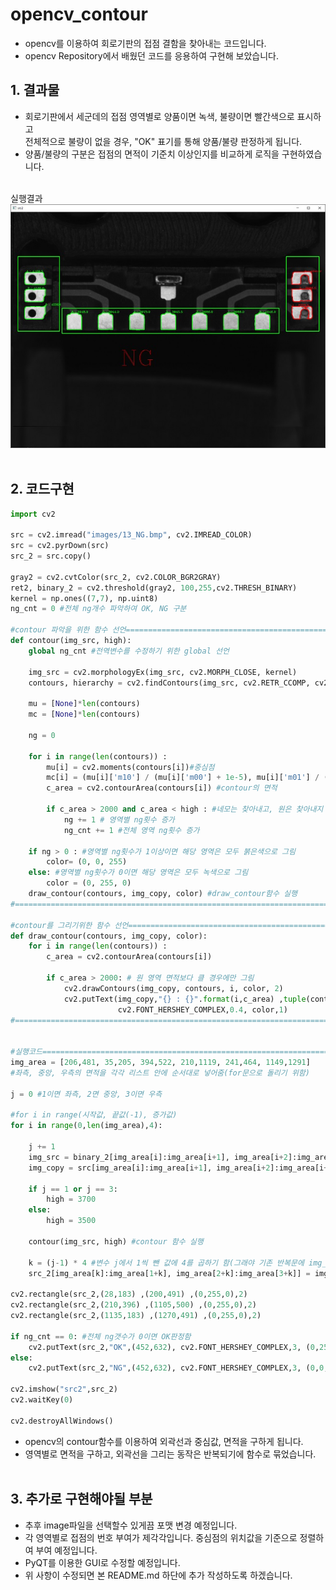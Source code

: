 # opencv_contour
- opencv를 이용하여 회로기판의 접점 결함을 찾아내는 코드입니다.
- opencv Repository에서 배웠던 코드를 응용하여 구현해 보았습니다.

## 1. 결과물
- 회로기판에서 세군데의 접점 영역별로 양품이면 녹색, 불량이면 빨간색으로 표시하고<br>
  전체적으로 불량이 없을 경우, "OK" 표기를 통해 양품/불량 판정하게 됩니다.
- 양품/불량의 구분은 접점의 면적이 기준치 이상인지를 비교하게 로직을 구현하였습니다.<br><br>

실행결과<br>
<img src="/images/cv_contour_output.jpg"><br><br>

## 2. 코드구현

```python
import cv2

src = cv2.imread("images/13_NG.bmp", cv2.IMREAD_COLOR)
src = cv2.pyrDown(src)
src_2 = src.copy()

gray2 = cv2.cvtColor(src_2, cv2.COLOR_BGR2GRAY)
ret2, binary_2 = cv2.threshold(gray2, 100,255,cv2.THRESH_BINARY)
kernel = np.ones((7,7), np.uint8)
ng_cnt = 0 #전체 ng개수 파악하여 OK, NG 구분

#contour 파악을 위한 함수 선언===============================================================
def contour(img_src, high):
    global ng_cnt #전역변수를 수정하기 위한 global 선언

    img_src = cv2.morphologyEx(img_src, cv2.MORPH_CLOSE, kernel)
    contours, hierarchy = cv2.findContours(img_src, cv2.RETR_CCOMP, cv2.CHAIN_APPROX_NONE)

    mu = [None]*len(contours)
    mc = [None]*len(contours)

    ng = 0

    for i in range(len(contours)) :
        mu[i] = cv2.moments(contours[i])#중심점
        mc[i] = (mu[i]['m10'] / (mu[i]['m00'] + 1e-5), mu[i]['m01'] / (mu[i]['m00'] + 1e-5))
        c_area = cv2.contourArea(contours[i]) #contour의 면적

        if c_area > 2000 and c_area < high : #네모는 찾아내고, 원은 찾아내지 않게끔 면적 범위 설정
            ng += 1 # 영역별 ng횟수 증가
            ng_cnt += 1 #전체 영역 ng횟수 증가
            
    if ng > 0 : #영역별 ng횟수가 1이상이면 해당 영역은 모두 붉은색으로 그림
        color= (0, 0, 255) 
    else: #영역별 ng횟수가 0이면 해당 영역은 모두 녹색으로 그림
        color = (0, 255, 0)
    draw_contour(contours, img_copy, color) #draw_contour함수 실행
#==========================================================================================

#contour를 그리기위한 함수 선언===============================================================
def draw_contour(contours, img_copy, color):
    for i in range(len(contours)) :
        c_area = cv2.contourArea(contours[i])
        
        if c_area > 2000: # 원 영역 면적보다 클 경우에만 그림
            cv2.drawContours(img_copy, contours, i, color, 2)
            cv2.putText(img_copy,"{} : {}".format(i,c_area) ,tuple(contours[i][0][0]),
                        cv2.FONT_HERSHEY_COMPLEX,0.4, color,1)
#==========================================================================================


#실행코드==========================================================================
img_area = [206,481, 35,205, 394,522, 210,1119, 241,464, 1149,1291] 
#좌측, 중앙, 우측의 면적을 각각 리스트 안에 순서대로 넣어줌(for문으로 돌리기 위함)

j = 0 #1이면 좌측, 2면 중앙, 3이면 우측

#for i in range(시작값, 끝값(-1), 증가값)
for i in range(0,len(img_area),4):

    j += 1
    img_src = binary_2[img_area[i]:img_area[i+1], img_area[i+2]:img_area[i+3]]
    img_copy = src[img_area[i]:img_area[i+1], img_area[i+2]:img_area[i+3]]
    
    if j == 1 or j == 3:
        high = 3700
    else:
        high = 3500

    contour(img_src, high) #contour 함수 실행

    k = (j-1) * 4 #변수 j에서 1씩 뺀 값에 4를 곱하기 함(그래야 기존 반복문에 img_area 리스트 안의 값을 가져올수 있음)
    src_2[img_area[k]:img_area[1+k], img_area[2+k]:img_area[3+k]] = img_copy

cv2.rectangle(src_2,(28,183) ,(200,491) ,(0,255,0),2)
cv2.rectangle(src_2,(210,396) ,(1105,500) ,(0,255,0),2)
cv2.rectangle(src_2,(1135,183) ,(1270,491) ,(0,255,0),2)    

if ng_cnt == 0: #전체 ng갯수가 0이면 OK판정함
    cv2.putText(src_2,"OK",(452,632), cv2.FONT_HERSHEY_COMPLEX,3, (0,255,0),1)
else:
    cv2.putText(src_2,"NG",(452,632), cv2.FONT_HERSHEY_COMPLEX,3, (0,0,255),1)
 
cv2.imshow("src2",src_2)
cv2.waitKey(0)

cv2.destroyAllWindows()
```
- opencv의 contour함수를 이용하여 외곽선과 중심값, 면적을 구하게 됩니다.
- 영역별로 면적을 구하고, 외곽선을 그리는 동작은 반복되기에 함수로 묶었습니다.
<br><br>

## 3. 추가로 구현해야될 부분
- 추후 image파일을 선택할수 있게끔 포맷 변경 예정입니다.
- 각 영역별로 접점의 번호 부여가 제각각입니다. 중심점의 위치값을 기준으로 정렬하여 부여 예정입니다.
- PyQT를 이용한 GUI로 수정할 예정입니다.
- 위 사항이 수정되면 본 README.md 하단에 추가 작성하도록 하겠습니다.




